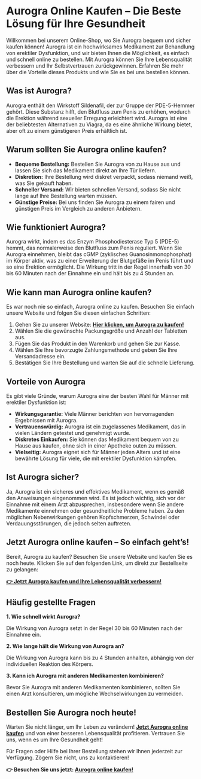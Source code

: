 # Aurogra Online Kaufen – Die Beste Lösung für Ihre Gesundheit

Willkommen bei unserem Online-Shop, wo Sie Aurogra bequem und sicher kaufen können! Aurogra ist ein hochwirksames Medikament zur Behandlung von erektiler Dysfunktion, und wir bieten Ihnen die Möglichkeit, es einfach und schnell online zu bestellen. Mit Aurogra können Sie Ihre Lebensqualität verbessern und Ihr Selbstvertrauen zurückgewinnen. Erfahren Sie mehr über die Vorteile dieses Produkts und wie Sie es bei uns bestellen können.

## Was ist Aurogra?

Aurogra enthält den Wirkstoff Sildenafil, der zur Gruppe der PDE-5-Hemmer gehört. Diese Substanz hilft, den Blutfluss zum Penis zu erhöhen, wodurch die Erektion während sexueller Erregung erleichtert wird. Aurogra ist eine der beliebtesten Alternativen zu Viagra, da es eine ähnliche Wirkung bietet, aber oft zu einem günstigeren Preis erhältlich ist.

## Warum sollten Sie Aurogra online kaufen?

- **Bequeme Bestellung:** Bestellen Sie Aurogra von zu Hause aus und lassen Sie sich das Medikament direkt an Ihre Tür liefern.
- **Diskretion:** Ihre Bestellung wird diskret verpackt, sodass niemand weiß, was Sie gekauft haben.
- **Schneller Versand:** Wir bieten schnellen Versand, sodass Sie nicht lange auf Ihre Bestellung warten müssen.
- **Günstige Preise:** Bei uns finden Sie Aurogra zu einem fairen und günstigen Preis im Vergleich zu anderen Anbietern.

## Wie funktioniert Aurogra?

Aurogra wirkt, indem es das Enzym Phosphodiesterase Typ 5 (PDE-5) hemmt, das normalerweise den Blutfluss zum Penis reguliert. Wenn Sie Aurogra einnehmen, bleibt das cGMP (zyklisches Guanosinmonophosphat) im Körper aktiv, was zu einer Erweiterung der Blutgefäße im Penis führt und so eine Erektion ermöglicht. Die Wirkung tritt in der Regel innerhalb von 30 bis 60 Minuten nach der Einnahme ein und hält bis zu 4 Stunden an.

## Wie kann man Aurogra online kaufen?

Es war noch nie so einfach, Aurogra online zu kaufen. Besuchen Sie einfach unsere Website und folgen Sie diesen einfachen Schritten:

1. Gehen Sie zu unserer Website: [**Hier klicken, um Aurogra zu kaufen!**](https://tinyurl.com/buyaurogra)
2. Wählen Sie die gewünschte Packungsgröße und Anzahl der Tabletten aus.
3. Fügen Sie das Produkt in den Warenkorb und gehen Sie zur Kasse.
4. Wählen Sie Ihre bevorzugte Zahlungsmethode und geben Sie Ihre Versandadresse ein.
5. Bestätigen Sie Ihre Bestellung und warten Sie auf die schnelle Lieferung.

## Vorteile von Aurogra

Es gibt viele Gründe, warum Aurogra eine der besten Wahl für Männer mit erektiler Dysfunktion ist:

- **Wirkungsgarantie:** Viele Männer berichten von hervorragenden Ergebnissen mit Aurogra.
- **Vertrauenswürdig:** Aurogra ist ein zugelassenes Medikament, das in vielen Ländern getestet und genehmigt wurde.
- **Diskretes Einkaufen:** Sie können das Medikament bequem von zu Hause aus kaufen, ohne sich in einer Apotheke outen zu müssen.
- **Vielseitig:** Aurogra eignet sich für Männer jeden Alters und ist eine bewährte Lösung für viele, die mit erektiler Dysfunktion kämpfen.

## Ist Aurogra sicher?

Ja, Aurogra ist ein sicheres und effektives Medikament, wenn es gemäß den Anweisungen eingenommen wird. Es ist jedoch wichtig, sich vor der Einnahme mit einem Arzt abzusprechen, insbesondere wenn Sie andere Medikamente einnehmen oder gesundheitliche Probleme haben. Zu den möglichen Nebenwirkungen gehören Kopfschmerzen, Schwindel oder Verdauungsstörungen, die jedoch selten auftreten.

## Jetzt Aurogra online kaufen – So einfach geht’s!

Bereit, Aurogra zu kaufen? Besuchen Sie unsere Website und kaufen Sie es noch heute. Klicken Sie auf den folgenden Link, um direkt zur Bestellseite zu gelangen:

[**👉 Jetzt Aurogra kaufen und Ihre Lebensqualität verbessern!**](https://tinyurl.com/buyaurogra)

## Häufig gestellte Fragen

**1. Wie schnell wirkt Aurogra?**

Die Wirkung von Aurogra setzt in der Regel 30 bis 60 Minuten nach der Einnahme ein.

**2. Wie lange hält die Wirkung von Aurogra an?**

Die Wirkung von Aurogra kann bis zu 4 Stunden anhalten, abhängig von der individuellen Reaktion des Körpers.

**3. Kann ich Aurogra mit anderen Medikamenten kombinieren?**

Bevor Sie Aurogra mit anderen Medikamenten kombinieren, sollten Sie einen Arzt konsultieren, um mögliche Wechselwirkungen zu vermeiden.

## Bestellen Sie Aurogra noch heute!

Warten Sie nicht länger, um Ihr Leben zu verändern! [**Jetzt Aurogra online kaufen**](https://tinyurl.com/buyaurogra) und von einer besseren Lebensqualität profitieren. Vertrauen Sie uns, wenn es um Ihre Gesundheit geht!

Für Fragen oder Hilfe bei Ihrer Bestellung stehen wir Ihnen jederzeit zur Verfügung. Zögern Sie nicht, uns zu kontaktieren!

**👉 Besuchen Sie uns jetzt: [Aurogra online kaufen!](https://tinyurl.com/buyaurogra)**
